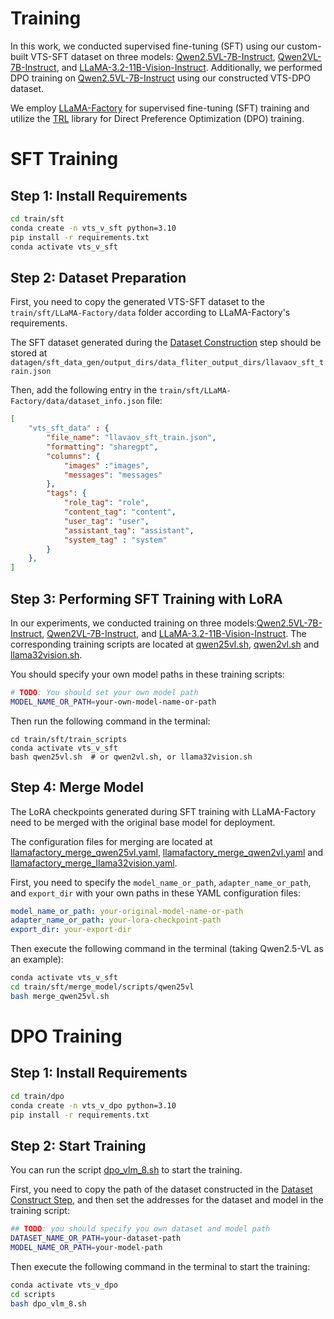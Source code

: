 # Training

In this work, we conducted supervised fine-tuning (SFT) using our custom-built VTS-SFT dataset on three models: [Qwen2.5VL-7B-Instruct](https://huggingface.co/Qwen/Qwen2.5-VL-7B-Instruct), [Qwen2VL-7B-Instruct](https://huggingface.co/Qwen/Qwen2-VL-7B-Instruct), and [LLaMA-3.2-11B-Vision-Instruct](https://huggingface.co/meta-llama/Llama-3.2-11B-Vision-Instruct). Additionally, we performed DPO training on [Qwen2.5VL-7B-Instruct](https://huggingface.co/Qwen/Qwen2.5-VL-7B-Instruct) using our constructed VTS-DPO dataset.

We employ [LLaMA-Factory](https://github.com/hiyouga/LLaMA-Factory) for supervised fine-tuning (SFT) training and utilize the [TRL](https://huggingface.co/docs/trl/index) library for Direct Preference Optimization (DPO) training.

# SFT Training

## Step 1: Install Requirements

```bash
cd train/sft
conda create -n vts_v_sft python=3.10
pip install -r requirements.txt
conda activate vts_v_sft
```



## Step 2: Dataset Preparation

First, you need to copy the generated VTS-SFT dataset to the `train/sft/LLaMA-Factory/data` folder according to LLaMA-Factory's requirements.

The SFT dataset generated during the [Dataset Construction](../datagen/README.md#step-2-1-sft-dataset-generation) step should be stored at `datagen/sft_data_gen/output_dirs/data_fliter_output_dirs/llavaov_sft_train.json`

Then, add the following entry in the `train/sft/LLaMA-Factory/data/dataset_info.json` file:
```json
[
    "vts_sft_data" : { 
        "file_name": "llavaov_sft_train.json",
        "formatting": "sharegpt",
        "columns": {
            "images" :"images",
            "messages": "messages"
        },
        "tags": {
            "role_tag": "role",
            "content_tag": "content",
            "user_tag": "user",
            "assistant_tag": "assistant",
            "system_tag" : "system"
        }
    },
]
```

## Step 3: Performing SFT Training with LoRA

In our experiments, we conducted training on three models:[Qwen2.5VL-7B-Instruct](https://huggingface.co/Qwen/Qwen2.5-VL-7B-Instruct), [Qwen2VL-7B-Instruct](https://huggingface.co/Qwen/Qwen2-VL-7B-Instruct), and [LLaMA-3.2-11B-Vision-Instruct](https://huggingface.co/meta-llama/Llama-3.2-11B-Vision-Instruct). The corresponding training scripts are located at [qwen25vl.sh](./sft/train_scripts/qwen25vl.sh), [qwen2vl.sh](./sft/train_scripts/qwen2vl.sh) and [llama32vision.sh](./sft/train_scripts/llama32vision.sh).

You should specify your own model paths in these training scripts:
```bash
# TODO: You should set your own model path 
MODEL_NAME_OR_PATH=your-own-model-name-or-path
```

Then run the following command in the terminal:
```
cd train/sft/train_scripts
conda activate vts_v_sft
bash qwen25vl.sh  # or qwen2vl.sh, or llama32vision.sh
```

## Step 4: Merge Model

The LoRA checkpoints generated during SFT training with LLaMA-Factory need to be merged with the original base model for deployment.

The configuration files for merging are located at [llamafactory_merge_qwen25vl.yaml](./sft/merge_model/scripts/qwen25vl/llamafactory_merge_qwen25vl.yaml), [llamafactory_merge_qwen2vl.yaml](./sft/merge_model/scripts/qwen2vl/llamafactory_merge_qwen2vl.yaml) and [llamafactory_merge_llama32vision.yaml](./sft/merge_model/scripts/llama32vision/llamafactory_merge_llama32vision.yaml).


First, you need to specify the `model_name_or_path`, `adapter_name_or_path`, and `export_dir` with your own paths in these YAML configuration files:
```yaml
model_name_or_path: your-original-model-name-or-path
adapter_name_or_path: your-lora-checkpoint-path
export_dir: your-export-dir
```

Then execute the following command in the terminal (taking Qwen2.5-VL as an example):
```bash
conda activate vts_v_sft
cd train/sft/merge_model/scripts/qwen25vl
bash merge_qwen25vl.sh
```


# DPO Training

## Step 1: Install Requirements

```bash
cd train/dpo
conda create -n vts_v_dpo python=3.10
pip install -r requirements.txt
```

## Step 2: Start Training

You can run the script [dpo_vlm_8.sh](./dpo/scripts/dpo_vlm_8.sh) to start the training.

First, you need to copy the path of the dataset constructed in the [Dataset Construct Step](../datagen/README.md#step-2-2-dpo-dataset-generation), and then set the addresses for the dataset and model in the training script:
```bash
## TODO: you should specify you own dataset and model path
DATASET_NAME_OR_PATH=your-dataset-path
MODEL_NAME_OR_PATH=your-model-path
```

Then execute the following command in the terminal to start the training:
```bash
conda activate vts_v_dpo
cd scripts
bash dpo_vlm_8.sh
```



